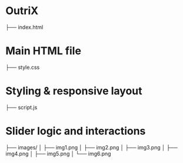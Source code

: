 # OutriX
├── index.html       
# Main HTML file
├── style.css         
# Styling & responsive layout
├── script.js        
# Slider logic and interactions
├── images/
│   ├── img1.png
│   ├── img2.png
│   ├── img3.png
│   ├── img4.png
│   ├── img5.png
│   └── img6.png
